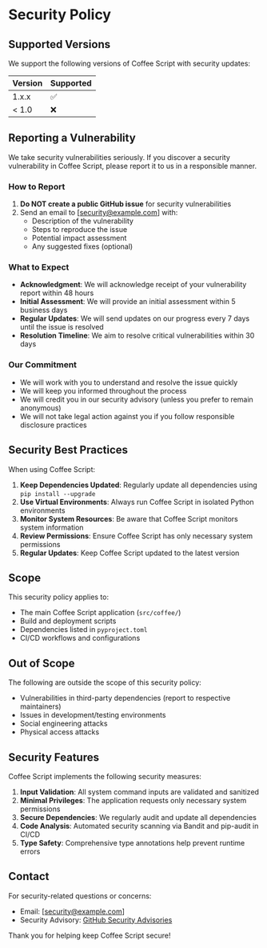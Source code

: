 # Security Policy

## Supported Versions

We support the following versions of Coffee Script with security updates:

| Version | Supported          |
| ------- | ------------------ |
| 1.x.x   | :white_check_mark: |
| < 1.0   | :x:                |

## Reporting a Vulnerability

We take security vulnerabilities seriously. If you discover a security vulnerability in Coffee Script, please report it to us in a responsible manner.

### How to Report

1. **Do NOT create a public GitHub issue** for security vulnerabilities
2. Send an email to [security@example.com] with:
   - Description of the vulnerability
   - Steps to reproduce the issue
   - Potential impact assessment
   - Any suggested fixes (optional)

### What to Expect

- **Acknowledgment**: We will acknowledge receipt of your vulnerability report within 48 hours
- **Initial Assessment**: We will provide an initial assessment within 5 business days
- **Regular Updates**: We will send updates on our progress every 7 days until the issue is resolved
- **Resolution Timeline**: We aim to resolve critical vulnerabilities within 30 days

### Our Commitment

- We will work with you to understand and resolve the issue quickly
- We will keep you informed throughout the process
- We will credit you in our security advisory (unless you prefer to remain anonymous)
- We will not take legal action against you if you follow responsible disclosure practices

## Security Best Practices

When using Coffee Script:

1. **Keep Dependencies Updated**: Regularly update all dependencies using `pip install --upgrade`
2. **Use Virtual Environments**: Always run Coffee Script in isolated Python environments
3. **Monitor System Resources**: Be aware that Coffee Script monitors system information
4. **Review Permissions**: Ensure Coffee Script has only necessary system permissions
5. **Regular Updates**: Keep Coffee Script updated to the latest version

## Scope

This security policy applies to:

- The main Coffee Script application (`src/coffee/`)
- Build and deployment scripts
- Dependencies listed in `pyproject.toml`
- CI/CD workflows and configurations

## Out of Scope

The following are outside the scope of this security policy:

- Vulnerabilities in third-party dependencies (report to respective maintainers)
- Issues in development/testing environments
- Social engineering attacks
- Physical access attacks

## Security Features

Coffee Script implements the following security measures:

1. **Input Validation**: All system command inputs are validated and sanitized
2. **Minimal Privileges**: The application requests only necessary system permissions
3. **Secure Dependencies**: We regularly audit and update all dependencies
4. **Code Analysis**: Automated security scanning via Bandit and pip-audit in CI/CD
5. **Type Safety**: Comprehensive type annotations help prevent runtime errors

## Contact

For security-related questions or concerns:

- Email: [security@example.com]
- Security Advisory: [GitHub Security Advisories](https://github.com/bhaskarbhaumik/coffee/security/advisories)

Thank you for helping keep Coffee Script secure!